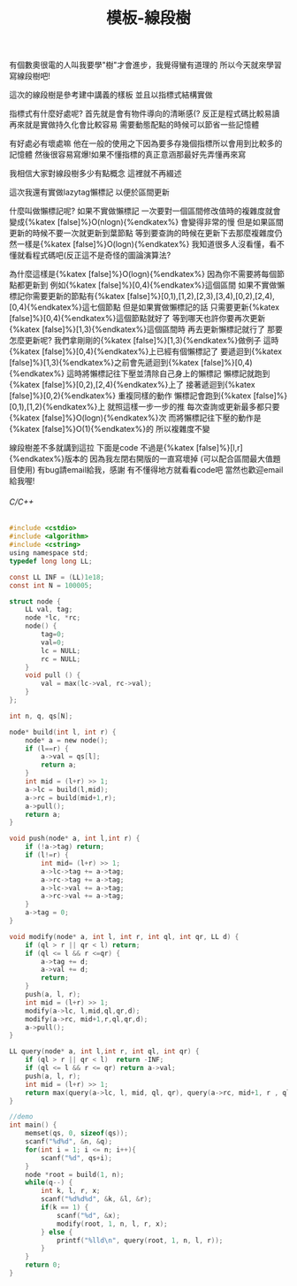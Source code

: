 ﻿---
title: 模板-線段樹
tag: ["coding","data-structure","template"]
categories: Template
---

有個數奧很電的人叫我要學"樹"才會進步，我覺得蠻有道理的
所以今天就來學習寫線段樹吧!

這次的線段樹是參考建中講義的樣板
並且以指標式結構實做

<!-- more -->

指標式有什麼好處呢?
首先就是會有物件導向的清晰感(?
反正是程式碼比較易讀
再來就是實做持久化會比較容易
需要動態配點的時候可以節省一些記憶體

有好處必有壞處嘛
他在一般的使用之下因為要多存幾個指標所以會用到比較多的記憶體
然後很容易寫爆!如果不懂指標的真正意涵那最好先弄懂再來寫

我相信大家對線段樹多少有點概念
這裡就不再綴述

這次我還有實做lazytag懶標記
以便於區間更新

什麼叫做懶標記呢?
如果不實做懶標記
一次要對一個區間修改值時的複雜度就會變成{%katex [false]%}O(nlogn){%endkatex%}
會變得非常的慢
但是如果區間更新的時候不要一次就更新到葉節點
等到要查詢的時候在更新下去那麼複雜度仍然一樣是{%katex [false]%}O(logn){%endkatex%}
我知道很多人沒看懂，看不懂就看程式碼吧(反正這不是奇怪的圖論演算法?

為什麼這樣是{%katex [false]%}O(logn){%endkatex%}
因為你不需要將每個節點都更新到
例如{%katex [false]%}[0,4){%endkatex%}這個區間
如果不實做懶標記你需要更新的節點有{%katex [false]%}[0,1),[1,2),[2,3),[3,4),[0,2),[2,4),[0,4){%endkatex%}這七個節點
但是如果實做懶標記的話
只需要更新{%katex [false]%}[0,4){%endkatex%}這個節點就好了
等到哪天也許你要再次更新{%katex [false]%}[1,3){%endkatex%}這個區間時
再去更新懶標記就行了
那要怎麼更新呢?
我們拿剛剛的{%katex [false]%}[1,3){%endkatex%}做例子
這時{%katex [false]%}[0,4){%endkatex%}上已經有個懶標記了
要遞迴到{%katex [false]%}[1,3){%endkatex%}之前會先遞迴到{%katex [false]%}[0,4){%endkatex%}
這時將懶標記往下壓並清除自己身上的懶標記
懶標記就跑到{%katex [false]%}[0,2),[2,4){%endkatex%}上了
接著遞迴到{%katex [false]%}[0,2){%endkatex%}
重複同樣的動作
懶標記會跑到{%katex [false]%}[0,1),[1,2){%endkatex%}上
就照這樣一步一步的推
每次查詢或更新最多都只要{%katex [false]%}O(logn){%endkatex%}次
而將懶標記往下壓的動作是{%katex [false]%}O(1){%endkatex%}的
所以複雜度不變

線段樹差不多就講到這拉
下面是code
不過是{%katex [false]%}[l,r]{%endkatex%}版本的
因為我左閉右開版的一直寫壞掉
(可以配合區間最大值題目使用)
有bug請email給我，感謝
有不懂得地方就看看code吧
當然也歡迎email給我喔!

###### C/C++

``` C
#include <cstdio>
#include <algorithm>
#include <cstring>
using namespace std;
typedef long long LL;

const LL INF = (LL)1e18;
const int N = 100005;

struct node {
    LL val, tag;
    node *lc, *rc;
    node() {
        tag=0;
        val=0;
        lc = NULL;
        rc = NULL;
    }
    void pull () {
        val = max(lc->val, rc->val);
    }
};

int n, q, qs[N];

node* build(int l, int r) {
    node* a = new node();
    if (l==r) {
        a->val = qs[l];
        return a;
    }
    int mid = (l+r) >> 1;
    a->lc = build(l,mid);
    a->rc = build(mid+1,r);
    a->pull();
    return a;
}

void push(node* a, int l,int r) {
    if (!a->tag) return;
    if (l!=r) {
        int mid= (l+r) >> 1;
        a->lc->tag += a->tag;
        a->rc->tag += a->tag;
        a->lc->val += a->tag;
        a->rc->val += a->tag;
    }
    a->tag = 0;
}

void modify(node* a, int l, int r, int ql, int qr, LL d) {
    if (ql > r || qr < l) return;
    if (ql <= l && r <=qr) {
        a->tag += d;
        a->val += d;
        return;
    }
    push(a, l, r);
    int mid = (l+r) >> 1;
    modify(a->lc, l,mid,ql,qr,d);
    modify(a->rc, mid+1,r,ql,qr,d);
    a->pull();
}

LL query(node* a, int l,int r, int ql, int qr) {
    if (ql > r || qr < l)  return -INF;
    if (ql <= l && r <= qr) return a->val;
    push(a, l, r);
    int mid = (l+r) >> 1;
    return max(query(a->lc, l, mid, ql, qr), query(a->rc, mid+1, r , ql, qr));
}

//demo
int main() {
    memset(qs, 0, sizeof(qs));
    scanf("%d%d", &n, &q);
    for(int i = 1; i <= n; i++){
        scanf("%d", qs+i);
    }
    node *root = build(1, n);
    while(q--) {
        int k, l, r, x;
        scanf("%d%d%d", &k, &l, &r);
        if(k == 1) {
            scanf("%d", &x);
            modify(root, 1, n, l, r, x);
        } else {
            printf("%lld\n", query(root, 1, n, l, r));
        }
    }
    return 0;
}

```


